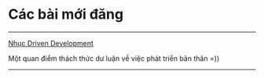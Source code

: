 # Các bài mới đăng 
---
[Nhục Driven Development](/#/nhuc-driven-development)

Một quan điểm thách thức dư luận về việc phát triển bản thân =))

---
